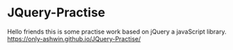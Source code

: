 # JQuery-Practise
Hello friends this is some practise work based on jQuery a javaScript library.
https://only-ashwin.github.io/JQuery-Practise/
